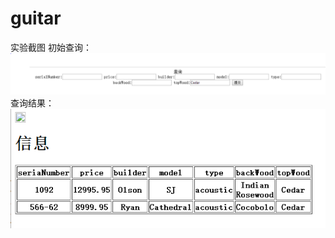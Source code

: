 # guitar
实验截图
初始查询：<br/>
![1](https://github.com/cxins/guitar/blob/master/1.PNG)<br/>
查询结果：<br/>
![2](https://github.com/cxins/guitar/blob/master/2.PNG)<br/>
